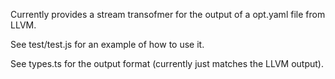 Currently provides a stream transofmer for the output of a opt.yaml file from LLVM. 

See test/test.js for an example of how to use it. 

See types.ts for the output format (currently just matches the LLVM output).
